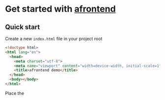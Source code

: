 # Get started with [afrontend]()

## Quick start

Create a new `index.html` file in your project root

```html
<!doctype html>
<html lang="en">
  <head>
    <meta charset="utf-8">
    <meta name="viewport" content="width=device-width, initial-scale=1">
    <title>afrontend demo</title>
  </head>
  <body></body>
</html>
```

Place the <script> module tag before the closing </body>, to the `index.js` file.

```html
<!doctype html>
<html lang="en">
  <head>
    <meta charset="utf-8">
    <meta name="viewport" content="width=device-width, initial-scale=1">
    <title>afrontend demo</title>
  </head>
  <body>
    <div id="app"></div>
    <script src="./index.js"></script>
  </body>
</html>
```

Import [afrontend from JSDelivr](https://cdn.jsdelivr.net/npm/afrontend@0.0.1/index.js). Add a text in app!

```html
import { HTML } from 'https://cdn.jsdelivr.net/npm/afrontend@0.0.1/index.js'
HTML.fromId('app').setText('Hello world!')
```
